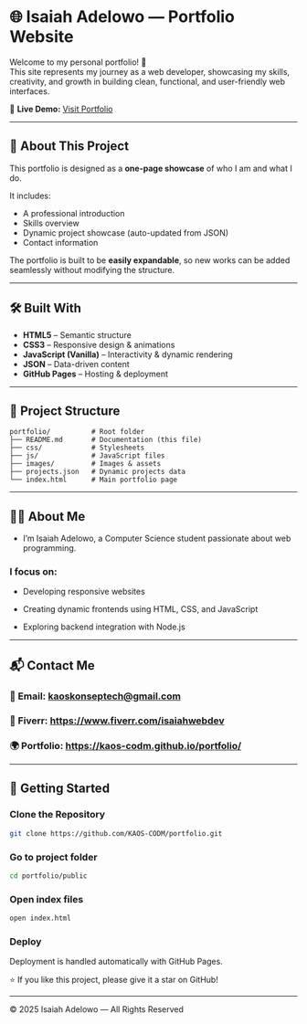 # 🌐 Isaiah Adelowo — Portfolio Website

Welcome to my personal portfolio! 🚀  
This site represents my journey as a web developer, showcasing my skills, creativity, and growth in building clean, functional, and user-friendly web interfaces.

🔗 **Live Demo:** [Visit Portfolio](https://kaos-codm.github.io/portfolio/)

---

## 📌 About This Project

This portfolio is designed as a **one-page showcase** of who I am and what I do.

It includes:
- A professional introduction  
- Skills overview  
- Dynamic project showcase (auto-updated from JSON)  
- Contact information  

The portfolio is built to be **easily expandable**, so new works can be added seamlessly without modifying the structure.

---

## 🛠️ Built With
- **HTML5** – Semantic structure  
- **CSS3** – Responsive design & animations  
- **JavaScript (Vanilla)** – Interactivity & dynamic rendering  
- **JSON** – Data-driven content  
- **GitHub Pages** – Hosting & deployment  

---

## 📂 Project Structure
```
portfolio/          # Root folder 
├── README.md       # Documentation (this file) 
├── css/            # Stylesheets
├── js/             # JavaScript files
├── images/         # Images & assets
├── projects.json   # Dynamic projects data 
└── index.html      # Main portfolio page
```
---

## 👨‍💻 About Me

- I’m Isaiah Adelowo, a Computer Science student passionate about web programming.

### I focus on:

- Developing responsive websites

- Creating dynamic frontends using HTML, CSS, and JavaScript

- Exploring backend integration with Node.js



---

## 📬 Contact Me

### 📧 Email: kaoskonseptech@gmail.com

### 💼 Fiverr: https://www.fiverr.com/isaiahwebdev

### 🌍 Portfolio: https://kaos-codm.github.io/portfolio/


---

## 🚀 Getting Started

### Clone the Repository
```bash
git clone https://github.com/KAOS-CODM/portfolio.git
```
### Go to project folder
```bash
cd portfolio/public
```
### Open index files
```bash
open index.html
```

### Deploy
Deployment is handled automatically with GitHub Pages.



⭐ If you like this project, please give it a star on GitHub!


---

© 2025 Isaiah Adelowo — All Rights Reserved